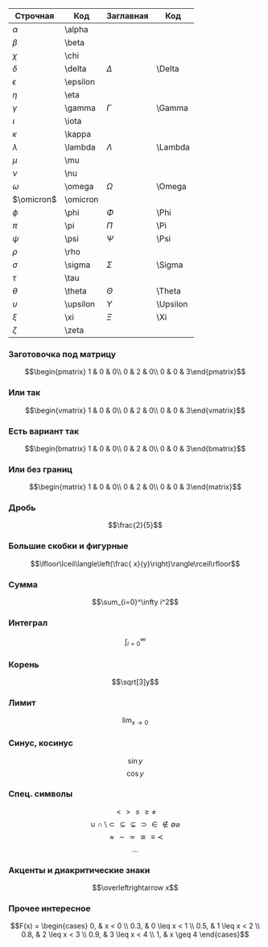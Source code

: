 
| Строчная   | Код      | Заглавная  | Код      |
| ---------- | -------- | ---------- | -------- |
| $\alpha$   | \alpha   |            |          |
| $\beta$    | \beta    |            |          |
| $\chi$     | \chi     |            |          |
| $\delta$   | \delta   | $\Delta$   | \Delta   |
| $\epsilon$ | \epsilon |            |          |
| $\eta$     | \eta     |            |          |
| $\gamma$   | \gamma   | $\Gamma$   | \Gamma   |
| $\iota$    | \iota    |            |          |
| $\kappa$   | \kappa   |            |          |
| $\lambda$  | \lambda  | $\Lambda$  | \Lambda  |
| $\mu$      | \mu      |            |          |
| $\nu$      | \nu      |            |          |
| $\omega$   | \omega   | $\Omega$   | \Omega   |
| $\omicron$ | \omicron |            |          |
| $\phi$     | \phi     | $\Phi$     | \Phi     |
| $\pi$      | \pi      | $\Pi$      | \Pi      |
| $\psi$     | \psi     | $\Psi$     | \Psi     |
| $\rho$     | \rho     |            |          |
| $\sigma$   | \sigma   | $\Sigma$   | \Sigma   |
| $\tau$     | \tau     |            |          |
| $\theta$   | \theta   | $\Theta$   | \Theta   |
| $\upsilon$ | \upsilon | $\Upsilon$ | \Upsilon |
| $\xi$      | \xi      | $\Xi$      | \Xi      |
| $\zeta$    | \zeta    |            |          |


### Заготовочка под матрицу
$$\begin{pmatrix} 1 & 0 & 0\\ 0 & 2 & 0\\ 0 & 0 & 3\end{pmatrix}$$
### Или так
$$\begin{vmatrix} 1 & 0 & 0\\ 0 & 2 & 0\\ 0 & 0 & 3\end{vmatrix}$$
### Есть вариант так
$$\begin{bmatrix} 1 & 0 & 0\\ 0 & 2 & 0\\ 0 & 0 & 3\end{bmatrix}$$
### Или без границ
$$\begin{matrix} 1 & 0 & 0\\ 0 & 2 & 0\\ 0 & 0 & 3\end{matrix}$$
### Дробь
$$\frac{2}{5}$$
### Большие скобки и фигурные 
$$\lfloor\lceil\langle\left(\frac{ x}{y}\right)\rangle\rceil\rfloor$$
### Сумма
$$\sum_{i=0}^\infty i^2$$
### Интеграл
$$\int_{i=0}^\infty$$
### Корень
$$\sqrt[3]y$$
### Лимит
$$\lim_{x\to 0}$$
### Синус, косинус
$$ \sin y$$ $$\cos y$$
### Спец. символы
$$ \lt \gt \le \ge \neq $$
$$\cup \cap \setminus \subset \subseteq \subsetneq \supset \in \notin \emptyset \varnothing$$
$$\approx \sim \simeq \cong \equiv \prec$$
$$\ldots$$
### Акценты и диакритические знаки
$$\overleftrightarrow x$$

### Прочее интересное
$$F(x) =
\begin{cases}
0, & x < 0 \\
0.3, & 0 \leq x < 1 \\
0.5, & 1 \leq x < 2 \\
0.8, & 2 \leq x < 3 \\
0.9, & 3 \leq x < 4 \\
1, & x \geq 4
\end{cases}$$

